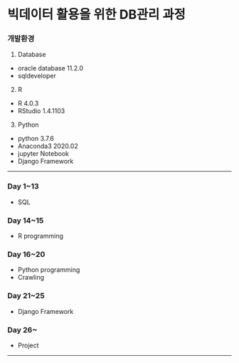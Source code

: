 # 빅데이터 활용을 위한 DB관리 과정

### 개발환경

1. Database

- oracle database 11.2.0
- sqldeveloper

2. R

- R 4.0.3
- RStudio 1.4.1103

3. Python

- python 3.7.6
- Anaconda3 2020.02
- jupyter Notebook
- Django Framework

---

### Day 1~13
* SQL

### Day 14~15
* R programming

### Day 16~20
* Python programming
* Crawling

### Day 21~25
* Django Framework

### Day 26~
* Project

---




